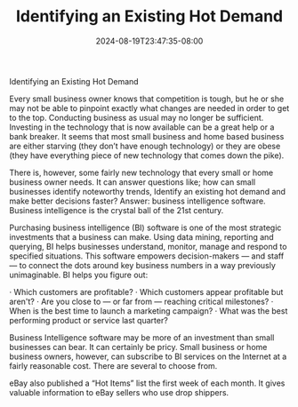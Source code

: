 ﻿---
title: "Identifying an Existing Hot Demand"
date: 2024-08-19T23:47:35-08:00
description: "Affiliate Success Tips for Web Success"
featured_image: "/images/Affiliate Success.jpg"
tags: ["Affiliate Success"]
---

Identifying an Existing Hot Demand

Every small business owner knows that competition is tough, but he or she may not be able to pinpoint exactly what changes are needed in order to get to the top. Conducting business as usual may no longer be sufficient. Investing in the technology that is now available can be a great help or a bank breaker. It seems that most small business and home based business are either starving (they don’t have enough technology) or they are obese (they have everything piece of new technology that comes down the pike). 

There is, however, some fairly new technology that every small or home business owner needs. It can answer questions like; how can small businesses identify noteworthy trends, Identify an existing hot demand and make better decisions faster? Answer: business intelligence software. Business intelligence is the crystal ball of the 21st century.

Purchasing business intelligence (BI) software is one of the most strategic investments that a business can make. Using data mining, reporting and querying, BI helps businesses understand, monitor, manage and respond to specified situations. This software empowers decision-makers — and staff — to connect the dots around key business numbers in a way previously unimaginable. BI helps you figure out: 

·	Which customers are profitable? 
·	Which customers appear profitable but aren't? 
·	Are you close to — or far from — reaching critical milestones? 
·	When is the best time to launch a marketing campaign? 
·	What was the best performing product or service last quarter?

Business Intelligence software may be more of an investment than small businesses can bear. It can certainly be pricy. Small business or home business owners, however, can subscribe to BI services on the Internet at a fairly reasonable cost. There are several to choose from. 

eBay also published a “Hot Items” list the first week of each month. It gives valuable information to eBay sellers who use drop shippers.


